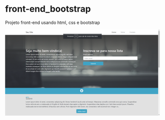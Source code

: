 # front-end_bootstrap
Projeto front-end usando html, css e bootstrap

<img src='front-end_bootstrap.png'/>